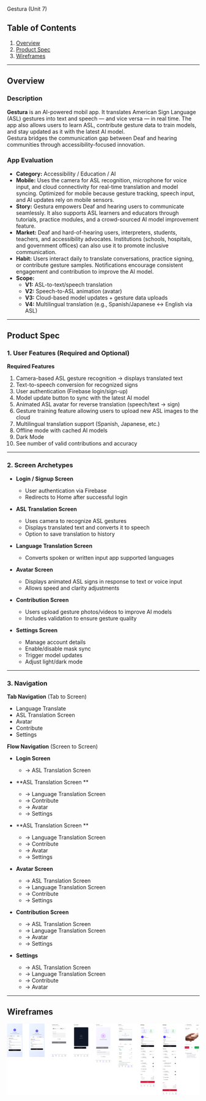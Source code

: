 Gestura (Unit 7)

## Table of Contents

1. [Overview](#Overview)
2. [Product Spec](#Product-Spec)
3. [Wireframes](#Wireframes)

---

## Overview

### Description

**Gestura** is an AI-powered mobil app. It translates American Sign Language (ASL) gestures into text and speech — and vice versa — in real time. The app also allows users to learn ASL, contribute gesture data to train models, and stay updated as it with the latest AI model.  
Gestura bridges the communication gap between Deaf and hearing communities through accessibility-focused innovation.

### App Evaluation

- **Category:** Accessibility / Education / AI  
- **Mobile:** Uses the camera for ASL recognition, microphone for voice input, and cloud connectivity for real-time translation and model syncing. Optimized for mobile because gesture tracking, speech input, and AI updates rely on mobile sensors.  
- **Story:** Gestura empowers Deaf and hearing users to communicate seamlessly. It also supports ASL learners and educators through tutorials, practice modules, and a crowd-sourced AI model improvement feature.  
- **Market:** Deaf and hard-of-hearing users, interpreters, students, teachers, and accessibility advocates. Institutions (schools, hospitals, and government offices) can also use it to promote inclusive communication.  
- **Habit:** Users interact daily to translate conversations, practice signing, or contribute gesture samples. Notifications encourage consistent engagement and contribution to improve the AI model.  
- **Scope:**  
  - **V1:** ASL-to-text/speech translation  
  - **V2:** Speech-to-ASL animation (avatar)  
  - **V3:** Cloud-based model updates + gesture data uploads  
  - **V4:** Multilingual translation (e.g., Spanish/Japanese ↔ English via ASL)  

---

## Product Spec

### 1. User Features (Required and Optional)

**Required Features**
1. Camera-based ASL gesture recognition → displays translated text  
2. Text-to-speech conversion for recognized signs  
4. User authentication (Firebase login/sign-up)  
5. Model update button to sync with the latest AI model  
5. Animated ASL avatar for reverse translation (speech/text → sign)  
6. Gesture training feature allowing users to upload new ASL images to the cloud  
7. Multilingual translation support (Spanish, Japanese, etc.)  
8. Offline mode with cached AI models  
9. Dark Mode
10. See number of valid contributions and accuracy


---

### 2. Screen Archetypes

- **Login / Signup Screen**
  - User authentication via Firebase  
  - Redirects to Home after successful login  

- **ASL Translation Screen**
  - Uses camera to recognize ASL gestures  
  - Displays translated text and converts it to speech  
  - Option to save translation to history  

- **Language Translation Screen**
  - Converts spoken or written input app supported languages  

- **Avatar Screen**
  - Displays animated ASL signs in response to text or voice input  
  - Allows speed and clarity adjustments  

- **Contribution Screen**
  - Users upload gesture photos/videos to improve AI models  
  - Includes validation to ensure gesture quality  

- **Settings Screen**
  - Manage account details  
  - Enable/disable mask sync  
  - Trigger model updates  
  - Adjust light/dark mode

---

### 3. Navigation

**Tab Navigation** (Tab to Screen)
* Language Translate  
* ASL Translation Screen  
* Avatar  
* Contribute  
* Settings  

**Flow Navigation** (Screen to Screen)
- **Login Screen**
  - → ASL Translation Screen  

- **ASL Translation Screen **
  - → Language Translation Screen  
  - → Contribute     
  - → Avatar  
  - → Settings
    
- **ASL Translation Screen **
  - → Language Translation Screen  
  - → Contribute     
  - → Avatar  
  - → Settings

- **Avatar Screen**
   - → ASL Translation Screen  
  - → Language Translation Screen  
  - → Contribute     
  - → Settings

- **Contribution Screen**
   - → ASL Translation Screen  
  - → Language Translation Screen  
  - → Avatar  
  - → Settings
    
- **Settings**
  - → ASL Translation Screen  
  - → Language Translation Screen  
  - → Contribute     
  - → Avatar  

---

## Wireframes
![Justora Wireframes](docs/justora-wireframe.svg)


